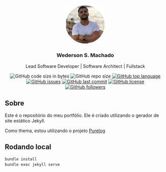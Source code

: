 <!-- PROJECT LOGO -->
<br />
<p align="center">
  <a href="https://github.com/brennanbrown/purelog">
    <img src="/assets/profile.png" alt="Logo" width="120" height="120">
  </a>

  <h3 align="center">Wederson S. Machado</h3>

  <p align="center">
    Lead Software Developer | Software Architect | Fullstack
  </p>
</p>

<!-- BADGES -->
<p align="center">
<!--<a href="https://app.netlify.com/sites/purelog/deploys"><img src="https://api.netlify.com/api/v1/badges/062e333f-9e9d-440d-9b40-16d11959793d/deploy-status" alt="Netlify Status"></a>-->
<img alt="GitHub code size in bytes" src="https://img.shields.io/github/languages/code-size/wederson/portfolio">
<img alt="GitHub repo size" src="https://img.shields.io/github/repo-size/wederson/portfolio">
<a href="https://github.com/wederson/portfolio/search?l=html"><img alt="GitHub top language" src="https://img.shields.io/github/languages/top/wederson/portfolio"></a>
<a href="https://github.com/wederson/portfolio/issues"><img alt="GitHub issues" src="https://img.shields.io/github/issues/wederson/portfolio"></a>
<a href="https://github.com/wederson/portfolio/commits/main"><img alt="GitHub last commit" src="https://img.shields.io/github/last-commit/wederson/portfolio"></a>
<a href="https://github.com/wederson/portfolio/blob/main/LICENSE"><img alt="GitHub license" src="https://img.shields.io/github/license/wederson/portfolio"></a>
<!--<a href="https://purelog.netlify.app"><img alt="Website" src="https://img.shields.io/website?down_color=red&down_message=Offline%21&label=Status&up_color=darkgreen&up_message=Online%21&url=https%3A%2F%2Fpurelog.netlify.app"></a>-->
<br />
<a href="https://github.com/wederson?tab=followers"><img alt="GitHub followers" src="https://img.shields.io/github/followers/wederson?label=Follow%20Me%21&style=social"></a>
</p>

<!-- ABOUT THE PROJECT -->

## Sobre

Este é o repositório do meu portfólio. Ele é criado utilizando o gerador de site estático Jekyll.

Como thema, estou utilizando o projeto [Purelog](https://github.com/brennanbrown/purelog)

## Rodando local

```bash
bundle install
bundle exec jekyll serve
```